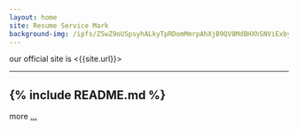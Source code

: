```yaml
---
layout: home
site: Resume Service Mark
background-img: /ipfs/Z5wZ9oUSpsyhALkyTpRDomMmrpAhXjB9QV8MdBHXhSNViExbyqjedvYsJ5jkJ6LUiL4ccx/focus.jpg
---
```


our official site is <{{site.url}}>

----
{% include README.md %}
----

more <a href="{{site.search_url}}=!g+inurl:%22...%22">...</a>

